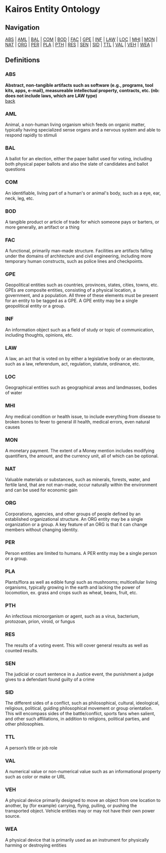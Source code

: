 # Kairos Entity Ontology

## Navigation
[ABS](#ABS) | [AML](#AML) | [BAL](#BAL) | [COM](#COM) | [BOD](#BOD) | [FAC](#FAC) | [GPE](#GPE) | [INF](#INF) | [LAW](#LAW) | [LOC](#LOC) | [MHI](#MHI) | [MON](#MON) | [NAT](#NAT) | [ORG](#ORG) | [PER](#PER) | [PLA](#PLA) | [PTH](#PTH) | [RES](#RES) | [SEN](#SEN) | [SID](#SID) | [TTL](#TTL) | [VAL](#VAL) | [VEH](#VEH) | [WEA](#WEA) | 

## Definitions

### ABS
**Abstract, non-tangible artifacts such as software (e.g., programs, tool kits, apps, e-mail), measureable intellectual property, contracts, etc. (nb: does not include laws, which are LAW type)**
<br>[back](#Navigation)

### AML
Animal, a non-human living organism which feeds on organic matter, typically having specialized sense organs and a nervous system and able to respond rapidly to stimuli

### BAL
A ballot for an election, either the paper ballot used for voting, including both physical paper ballots and also the slate of candidates and ballot questions

### COM
An identifiable, living part of a human's or animal's body, such as a eye, ear, neck, leg, etc.

### BOD
A tangible product or article of trade for which someone pays or barters, or more generally, an artifact or a thing

### FAC
A functional, primarily man-made structure. Facilities are artifacts falling under the domains of architecture and civil engineering, including more temporary human constructs, such as police lines and checkpoints.

### GPE
Geopolitical entities such as countries, provinces, states, cities, towns, etc. GPEs are composite entities, consisting of a physical location, a government, and a population. All three of these elements must be present for an entity to be tagged as a GPE. A GPE entity may be a single geopolitical entity or a group.

### INF
An information object such as a field of study or topic of communication, including thoughts, opinions, etc.

### LAW
A law, an act that is voted on by either a legislative body or an electorate, such as a law, referendum, act, regulation, statute, ordinance, etc.

### LOC
Geographical entities such as geographical areas and landmasses, bodies of water

### MHI
Any medical condition or health issue, to include everything from disease to broken bones to fever to general ill health, medical errors, even natural causes

### MON
A monetary payment. The extent of a Money mention includes modifying quantifiers, the amount, and the currency unit, all of which can be optional.

### NAT
Valuable materials or substances, such as minerals, forests, water, and fertile land, that are not man-made, occur naturally within the environment and can be used for economic gain

### ORG
Corporations, agencies, and other groups of people defined by an established organizational structure. An ORG entity may be a single organization or a group. A key feature of an ORG is that it can change members without changing identity.

### PER
Person entities are limited to humans. A PER entity may be a single person or a group.

### PLA
Plants/flora as well as edible fungi such as mushrooms; multicellular living organisms, typically growing in the earth and  lacking the power of locomotion, ex. grass and crops such as wheat, beans, fruit, etc.

### PTH
An infectious microorganism or agent, such as a virus, bacterium, protozoan, prion, viroid, or fungus

### RES
The results of a voting event.  This will cover general results as well as counted results.

### SEN
The judicial or court sentence in a Justice event, the punishment a judge gives to a defendant found guilty of a crime

### SID
The different sides of a conflict, such as  philosophical, cultural, ideological, religious, political, guiding philosophical movement or group orientation.  This will encompass sides of the battle/conflict, sports fans when salient, and other such affiliations, in addition to religions, political parties, and other philosophies.

### TTL
A person’s title or job role

### VAL
A numerical value or non-numerical value such as an informational property such as color or make or URL

### VEH
A physical device primarily designed to move an object from one location to another, by (for example) carrying, flying, pulling, or pushing the transported object. Vehicle entities may or may not have their own power source.

### WEA
A physical device that is primarily used as an instrument for physically harming or destroying entities
